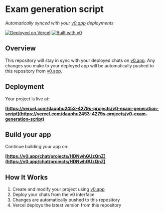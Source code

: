 # Exam generation script

*Automatically synced with your [v0.app](https://v0.app) deployments*

[![Deployed on Vercel](https://img.shields.io/badge/Deployed%20on-Vercel-black?style=for-the-badge&logo=vercel)](https://vercel.com/dauphu2453-4279s-projects/v0-exam-generation-script)
[![Built with v0](https://img.shields.io/badge/Built%20with-v0.app-black?style=for-the-badge)](https://v0.app/chat/projects/HDNwhGUzQnZ)

## Overview

This repository will stay in sync with your deployed chats on [v0.app](https://v0.app).
Any changes you make to your deployed app will be automatically pushed to this repository from [v0.app](https://v0.app).

## Deployment

Your project is live at:

**[https://vercel.com/dauphu2453-4279s-projects/v0-exam-generation-script](https://vercel.com/dauphu2453-4279s-projects/v0-exam-generation-script)**

## Build your app

Continue building your app on:

**[https://v0.app/chat/projects/HDNwhGUzQnZ](https://v0.app/chat/projects/HDNwhGUzQnZ)**

## How It Works

1. Create and modify your project using [v0.app](https://v0.app)
2. Deploy your chats from the v0 interface
3. Changes are automatically pushed to this repository
4. Vercel deploys the latest version from this repository